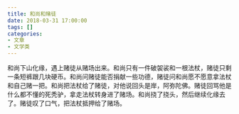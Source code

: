 ```yaml
---
title: 和尚和赌徒
date: 2018-03-31 17:00:00
tags: []
categories: 
- 文章
- 文学类
---
```


和尚下山化缘，遇上赌徒从赌场出来。和尚只有一件破袈裟和一根法杖，赌徒只剩一条短裤跟几块硬币。和尚问赌徒能否捐献一些功德，赌徒问和尚愿不愿意拿法杖和自己赌一把。和尚把法杖给了赌徒，对他说回头是岸，阿弥陀佛。赌徒回骂他是什么都不懂的死秃驴，拿走法杖转身进了赌场。和尚挠了挠头，然后继续化缘去了。赌徒叹了口气，把法杖抵押给了赌场。